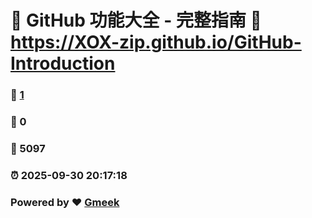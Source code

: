 # 🌟 GitHub 功能大全 - 完整指南 :link: https://XOX-zip.github.io/GitHub-Introduction 
### :page_facing_up: [1](https://XOX-zip.github.io/GitHub-Introduction/tag.html) 
### :speech_balloon: 0 
### :hibiscus: 5097 
### :alarm_clock: 2025-09-30 20:17:18 
### Powered by :heart: [Gmeek](https://github.com/Meekdai/Gmeek)
